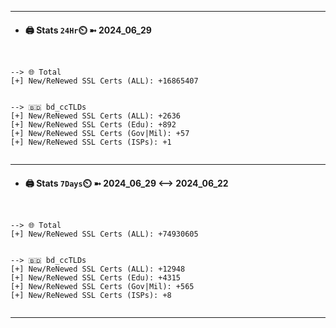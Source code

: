 

---
- #### 🖨️ **Stats** `24Hr`⏲️ ➼ 2024_06_29
```console


--> 🌐 Total
[+] New/ReNewed SSL Certs (ALL): +16865407


--> 🇧🇩 bd_ccTLDs
[+] New/ReNewed SSL Certs (ALL): +2636
[+] New/ReNewed SSL Certs (Edu): +892
[+] New/ReNewed SSL Certs (Gov|Mil): +57
[+] New/ReNewed SSL Certs (ISPs): +1


```

---
- #### 🖨️ **Stats** `7Days`⏲️ ➼ 2024_06_29 <--> 2024_06_22
```console


--> 🌐 Total
[+] New/ReNewed SSL Certs (ALL): +74930605


--> 🇧🇩 bd_ccTLDs
[+] New/ReNewed SSL Certs (ALL): +12948
[+] New/ReNewed SSL Certs (Edu): +4315
[+] New/ReNewed SSL Certs (Gov|Mil): +565
[+] New/ReNewed SSL Certs (ISPs): +8


```

---


